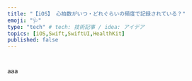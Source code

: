 ```yaml
---
title: "【iOS】 心拍数がいつ・どれぐらいの頻度で記録されている？"
emoji: "🩺"
type: "tech" # tech: 技術記事 / idea: アイデア
topics: [iOS,Swift,SwiftUI,HealthKit]
published: false
---
```


# 

aaa
